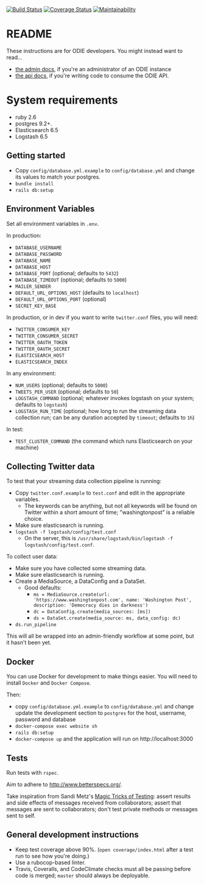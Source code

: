 [![Build Status](https://travis-ci.org/berkmancenter/odie_backend.svg?branch=master)](https://travis-ci.org/berkmancenter/odie_backend)
[![Coverage Status](https://coveralls.io/repos/github/berkmancenter/odie_backend/badge.svg?branch=master)](https://coveralls.io/github/berkmancenter/odie_backend?branch=master)
[![Maintainability](https://api.codeclimate.com/v1/badges/80c54b5a43b952542cdb/maintainability)](https://codeclimate.com/github/berkmancenter/odie_backend/maintainability)

# README

These instructions are for ODIE developers. You might instead want to read...
* [the admin docs](doc/admin.md), if you're an administrator of an ODIE instance
* [the api docs](doc/api.md), if you're writing code to consume the ODIE API.

# System requirements
* ruby 2.6
* postgres 9.2+.
* Elasticsearch 6.5
* Logstash 6.5

## Getting started
* Copy `config/database.yml.example` to `config/database.yml` and change its values to match your postgres.
* `bundle install`
* `rails db:setup`

## Environment Variables
Set all environment variables in `.env`.

In production:
* `DATABASE_USERNAME`
* `DATABASE_PASSWORD`
* `DATABASE_NAME`
* `DATABASE_HOST`
* `DATABASE_PORT` (optional; defaults to `5432`)
* `DATABASE_TIMEOUT` (optional; defaults to `5000`)
* `MAILER_SENDER`
* `DEFAULT_URL_OPTIONS_HOST` (defaults to `localhost`)
* `DEFAULT_URL_OPTIONS_PORT` (optional)
* `SECRET_KEY_BASE`

In production, or in dev if you want to write `twitter.conf` files, you will need:
* `TWITTER_CONSUMER_KEY`
* `TWITTER_CONSUMER_SECRET`
* `TWITTER_OAUTH_TOKEN`
* `TWITTER_OAUTH_SECRET`
* `ELASTICSEARCH_HOST`
* `ELASTICSEARCH_INDEX`

In any environment:
* `NUM_USERS` (optional; defaults to `5000`)
* `TWEETS_PER_USER` (optional; defaults to `50`)
* `LOGSTASH_COMMAND` (optional; whatever invokes logstash on your system; defaults to `logstash`)
* `LOGSTASH_RUN_TIME` (optional; how long to run the streaming data collection run; can be any duration accepted by `timeout`; defaults to `1h`)

In test:
* `TEST_CLUSTER_COMMAND` (the command which runs Elasticsearch on your machine)

## Collecting Twitter data
To test that your streaming data collection pipeline is running:
* Copy `twitter.conf.example` to `test.conf` and edit in the appropriate variables.
  * The keywords can be anything, but not all keywords will be found on Twitter within a short amount of time; "washingtonpost" is a reliable choice.
* Make sure elasticsearch is running.
* `logstash -f logstash/config/test.conf`
  - On the server, this is `/usr/share/logstash/bin/logstash -f logstash/config/test.conf`.

To collect user data:
* Make sure you have collected some streaming data.
* Make sure elasticsearch is running.
* Create a MediaSource, a DataConfig and a DataSet.
  - Good defaults:
    - `ms = MediaSource.create(url: 'https://www.washingtonpost.com', name: 'Washington Post', description: 'Democracy dies in darkness')`
    - `dc = DataConfig.create(media_sources: [ms])`
    - `ds = DataSet.create(media_source: ms, data_config: dc)`
* `ds.run_pipeline`

This will all be wrapped into an admin-friendly workflow at some point, but it hasn't been yet.

## Docker

You can use Docker for development to make things easier. You will need to install `Docker` and `Docker Compose`.

Then:
- copy `config/database.yml.example` to `config/database.yml` and change update the development section to `postgres` for the host, username, password and database
- `docker-compose exec website sh`
- `rails db:setup`
- `docker-compose up` and the application will run on http://localhost:3000

## Tests
Run tests with `rspec`.

Aim to adhere to http://www.betterspecs.org/.

Take inspiration from Sandi Metz's [Magic Tricks of Testing](https://www.youtube.com/watch?v=URSWYvyc42M): assert results and side effects of messages received from collaborators; assert that messages are sent to collaborators; don't test private methods or messages sent to self.

## General development instructions
* Keep test coverage above 90%. (`open coverage/index.html` after a test run to see how you're doing.)
* Use a rubocop-based linter.
* Travis, Coveralls, and CodeClimate checks must all be passing before code is merged; `master` should always be deployable.
